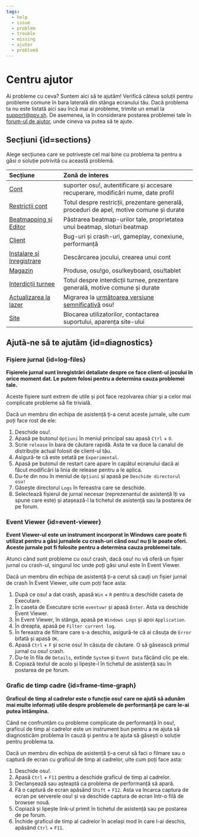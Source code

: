 ```yaml
---
tags:
  - help
  - issue
  - problem
  - trouble
  - missing
  - ajutor
  - problemă
---
```


# Centru ajutor

Ai probleme cu ceva? Suntem aici să te ajutăm! Verifică câteva soluții pentru probleme comune în bara laterală din stânga ecranului tău. Dacă problema ta nu este listată aici sau încă mai ai probleme, trimite un email la [support@ppy.sh](mailto:support@ppy.sh). De asemenea, ia în considerare postarea problemei tale în [forum-ul de ajutor](https://osu.ppy.sh/community/forums/5), unde cineva va putea să te ajute.

## Secțiuni {id=sections}

Alege secțiunea care se potrivește cel mai bine cu problema ta pentru a găsi o soluție potrivită cu această problemă.

| Secțiune | Zonă de interes |
| :-- | :-- |
| [Cont](/wiki/Help_centre/Account) | suporter osu!, autentificare și accesare recuperare, modificări nume, date profil |
| [Restricții cont](/wiki/Help_centre/Account_restrictions) | Totul despre restricții, prezentare generală, proceduri de apel, motive comune și durate |
| [Beatmapping și Editor](/wiki/Help_centre/Beatmapping) | Păstrarea beatmap-urilor tale, proprietatea unui beatmap, sloturi beatmap |
| [Client](/wiki/Help_centre/Client) | Bug-uri și crash-uri, gameplay, conexiune, performanță |
| [Instalare și înregistrare](/wiki/Help_centre/Installation_and_registration) | Descărcarea jocului, crearea unui cont |
| [Magazin](/wiki/Help_centre/Store) | Produse, osu!go, osu!keyboard, osu!tablet |
| [Interdicții turnee](/wiki/Help_centre/Tournament_bans) | Totul despre interdicții turnee, prezentare generală, motive comune și durate |
| [Actualizarea la lazer](/wiki/Help_centre/Upgrading_to_lazer) | Migrarea la [următoarea versiune semnificativă](/wiki/Client/Release_stream/Lazer) osu! |
| [Site](/wiki/Help_centre/Website) | Blocarea utilizatorilor, contactarea suportului, aparența site-ului |

## Ajută-ne să te ajutăm {id=diagnostics}

### Fișiere jurnal {id=log-files}

**Fișierele jurnal sunt înregistrări detaliate despre ce face client-ul jocului în orice moment dat. Le putem folosi pentru a determina cauza problemei tale.**

Aceste fișiere sunt extrem de utile și pot face rezolvarea chiar și a celor mai complicate probleme să fie trivială.

Dacă un membru din echipa de asistență ți-a cerut aceste jurnale, uite cum poți face rost de ele:

1. Deschide osu!.
2. Apasă pe butonul `Opțiuni` în meniul principal sau apasă `Ctrl` + `O`.
3. Scrie `release` în bara de căutare rapidă. Asta te va duce la canalul de distribuție actual folosit de client-ul tău.
4. Asigură-te că este setată pe `Experimental`.
5. Apasă pe butonul de restart care apare în capătul ecranului dacă ai făcut modificări la linia de release pentru a le aplica.
6. Du-te din nou în meniul de `Opțiuni` și apasă pe `Deschide directorul osu!`
7. Găsește directorul `Logs` în fereastra care se deschide.
8. Selectează fișierul de jurnal necesar (reprezenantul de asistență îți va spune care este) și atașează-l la tichetul de asistență sau la postarea de pe forum.

### Event Viewer {id=event-viewer}

**Event Viewer-ul este un instrument incorporat în Windows care poate fi utilizat pentru a găsi jurnalele cu crash-uri când osu! nu ți le poate oferi. Aceste jurnale pot fi folosite pentru a determina cauza problemei tale.**

Atunci când sunt probleme cu osu! crash, dacă osu! nu vă oferă un fișier jurnal cu crash-ul, singurul loc unde poți găsi unul este în Event Viewer.

Dacă un membru din echipa de asistență ți-a cerut să cauți un fișier jurnal de crash în Event Viewer, uite cum poți face asta:

1. După ce osu! a dat crash, apasă `Win` + `R` pentru a deschide caseta de Executare.
2. În caseta de Executare scrie `eventvwr` și apasă `Enter`. Asta va deschide Event Viewer.
3. În Event Viewer, în stânga, apasă pe `Windows Logs` și apoi `Application`.
4. În dreapta, apasă pe `Filter current log`.
5. În fereastra de filtrare care s-a deschis, asigură-te că ai căsuța de `Error` bifată și apasă `OK`.
6. Apasă `Ctrl` + `F` și scrie osu! în căsuța de căutare. O să găsească primul jurnal cu osu! crash.
7. Du-te în fila de `Details`, extinde `System` și `Event Data` făcând clic pe ele.
8. Copiază textul de acolo și lipește-l în tichetul de asistență sau în postarea de pe forum.

### Grafic de timp cadre {id=frame-time-graph}

**Graficul de timp al cadrelor este o funcție osu! care ne ajută să adunăm mai multe informați utile despre problemele de performanță pe care le-ai putea întâmpina.**

Când ne confruntăm cu probleme complicate de performanță în osu!, graficul de timp al cadrelor este un instrument bun pentru a ne ajuta să diagnosticăm problema în cauză și pentru a te ajuta să găsești o soluție pentru problema ta.

Dacă un membru din echipa de asistență ți-a cerut să faci o filmare sau o captură de ecran cu graficul de timp al cadrelor, uite cum poți face asta:

1. Deschide osu!.
2. Apasă `Ctrl` + `F11` pentru a deschide graficul de timp al cadrelor.
3. Declanșează sau așteaptă ca problema de performanță să apară.
4. Fă o captură de ecran apăsând `Shift` + `F12`. Asta va încarca captura de ecran pe serverele osu! și va deschide captura de ecran într-o filă de browser nouă.
5. Copiază și lipește link-ul primit în tichetul de asistență sau pe postarea de pe forum.
6. Închide graficul de timp al cadrelor în același mod în care l-ai deschis, apăsând `Ctrl` + `F11`.
